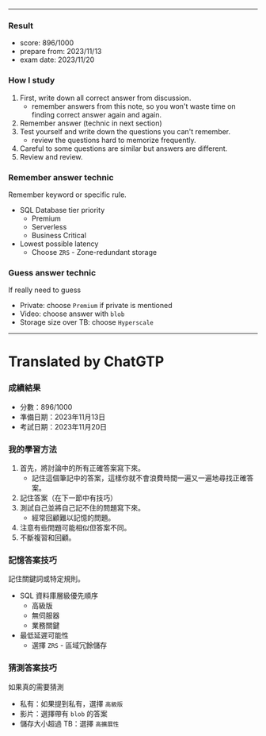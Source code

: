 <!--HugoNoteFlag-->

---

### Result

* score: 896/1000
* prepare from: 2023/11/13
* exam date: 2023/11/20

### How I study

1. First, write down all correct answer from discussion.
   * remember answers from this note, so you won't waste time on finding correct answer again and again.
2. Remember answer (technic in next section)
3. Test yourself and write down the questions you can't remember.
   * review the questions hard to memorize frequently.
4. Careful to some questions are similar but answers are different.
5. Review and review.

### Remember answer technic

Remember keyword or specific rule.

* SQL Database tier priority
  * Premium
  * Serverless
  * Business Critical
* Lowest possible latency
  * Choose `ZRS` - Zone-redundant storage

### Guess answer technic

If really need to guess

* Private: choose `Premium` if private is mentioned
* Video: choose answer with `blob`
* Storage size over TB: choose `Hyperscale`


---

<!--HugoNoteZhFlag-->

# Translated by ChatGTP

### 成績結果

* 分數：896/1000
* 準備日期：2023年11月13日
* 考試日期：2023年11月20日

### 我的學習方法

1. 首先，將討論中的所有正確答案寫下來。
   * 記住這個筆記中的答案，這樣你就不會浪費時間一遍又一遍地尋找正確答案。
2. 記住答案（在下一節中有技巧）
3. 測試自己並將自己記不住的問題寫下來。
   * 經常回顧難以記憶的問題。
4. 注意有些問題可能相似但答案不同。
5. 不斷複習和回顧。

### 記憶答案技巧

記住關鍵詞或特定規則。

* SQL 資料庫層級優先順序
  * 高級版
  * 無伺服器
  * 業務關鍵
* 最低延遲可能性
  * 選擇 `ZRS` - 區域冗餘儲存

### 猜測答案技巧

如果真的需要猜測

* 私有：如果提到私有，選擇 `高級版`
* 影片：選擇帶有 `blob` 的答案
* 儲存大小超過 TB：選擇 `高擴展性`